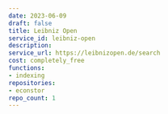 ```yaml
---
date: 2023-06-09
draft: false
title: Leibniz Open
service_id: leibniz-open
description:
service_url: https://leibnizopen.de/search
cost: completely_free
functions:
- indexing
repositories:
- econstor
repo_count: 1
---
```




